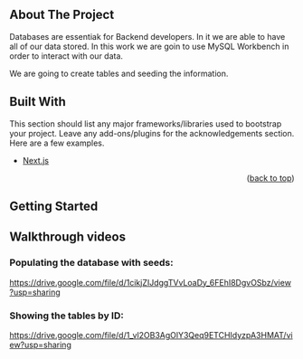 
<!-- ABOUT THE PROJECT -->
## About The Project

Databases are essentiak for Backend developers. In it we are able to have all of our data stored. In this work we are goin to use MySQL Workbench in order to interact with our data.

We are going to create tables and seeding the information.



## Built With

This section should list any major frameworks/libraries used to bootstrap your project. Leave any add-ons/plugins for the acknowledgements section. Here are a few examples.

* [Next.js](https://nextjs.org/)


<p align="right">(<a href="#top">back to top</a>)</p>



<!-- GETTING STARTED -->
## Getting Started

## Walkthrough videos

### Populating the database with seeds:
https://drive.google.com/file/d/1cikjZIJdggTVvLoaDy_6FEhI8DgvOSbz/view?usp=sharing


### Showing the tables by ID:
https://drive.google.com/file/d/1_vl2OB3AgOlY3Qeq9ETCHIdyzpA3HMAT/view?usp=sharing
